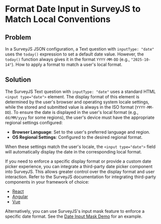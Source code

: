 # Format Date Input in SurveyJS to Match Local Conventions

## Problem
In a SurveyJS JSON configuration, a Text question with `inputType: "date"` uses the `today()` expression to set a default date value. However, the `today()` function always gives it in the format `YYYY-MM-DD` (e.g., `"2025-10-14"`). How to apply a format to match a user's local format.

## Solution
The SurveyJS Text question with `inputType: "date"` uses a standard HTML `<input type="date">` element. The display format of this element is determined by the user's browser and operating system locale settings, while the stored and submitted value is always in the ISO format (`YYYY-MM-DD`). To ensure the date is displayed in the user's local format (e.g., `dd/MM/yyyy` for some regions), the user's device must have the appropriate regional settings configured:

- **Browser Language**: Set to the user's preferred language and region.
- **OS Regional Settings**: Configured to the desired regional format.

When these settings match the user's locale, the `<input type="date">` field will automatically display the date in the corresponding local format.

If you need to enforce a specific display format or provide a custom date picker experience, you can integrate a third-party date picker component into SurveyJS. This allows greater control over the display format and user interaction. Refer to the SurveyJS documentation for integrating third-party components in your framework of choice:

- [React](https://surveyjs.io/form-library/documentation/customize-question-types/third-party-component-integration-react)
- [Angular](https://surveyjs.io/form-library/documentation/customize-question-types/third-party-component-integration-angular)
- [Vue](https://surveyjs.io/form-library/documentation/customize-question-types/third-party-component-integration-vue)

Alternatively, you can use SurveyJS's input mask feature to enforce a specific date format. See the [Date Input Mask Demo](https://surveyjs.io/form-library/examples/masked-input/) for an example.
